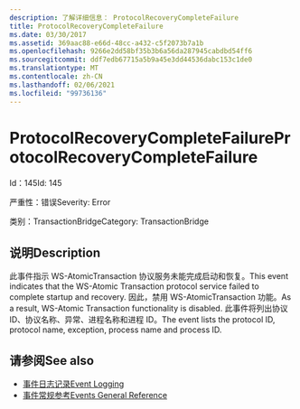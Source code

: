 ```yaml
---
description: 了解详细信息： ProtocolRecoveryCompleteFailure
title: ProtocolRecoveryCompleteFailure
ms.date: 03/30/2017
ms.assetid: 369aac88-e66d-48cc-a432-c5f2073b7a1b
ms.openlocfilehash: 9266e2dd58bf35b3b6a56da287945cabdbd54ff6
ms.sourcegitcommit: ddf7edb67715a5b9a45e3dd44536dabc153c1de0
ms.translationtype: MT
ms.contentlocale: zh-CN
ms.lasthandoff: 02/06/2021
ms.locfileid: "99736136"
---
```

# <a name="protocolrecoverycompletefailure"></a><span data-ttu-id="6c8db-103">ProtocolRecoveryCompleteFailure</span><span class="sxs-lookup"><span data-stu-id="6c8db-103">ProtocolRecoveryCompleteFailure</span></span>

<span data-ttu-id="6c8db-104">Id：145</span><span class="sxs-lookup"><span data-stu-id="6c8db-104">Id: 145</span></span>  
  
 <span data-ttu-id="6c8db-105">严重性：错误</span><span class="sxs-lookup"><span data-stu-id="6c8db-105">Severity: Error</span></span>  
  
 <span data-ttu-id="6c8db-106">类别：TransactionBridge</span><span class="sxs-lookup"><span data-stu-id="6c8db-106">Category: TransactionBridge</span></span>  
  
## <a name="description"></a><span data-ttu-id="6c8db-107">说明</span><span class="sxs-lookup"><span data-stu-id="6c8db-107">Description</span></span>  

 <span data-ttu-id="6c8db-108">此事件指示 WS-AtomicTransaction 协议服务未能完成启动和恢复。</span><span class="sxs-lookup"><span data-stu-id="6c8db-108">This event indicates that the WS-Atomic Transaction protocol service failed to complete startup and recovery.</span></span> <span data-ttu-id="6c8db-109">因此，禁用 WS-AtomicTransaction 功能。</span><span class="sxs-lookup"><span data-stu-id="6c8db-109">As a result, WS-Atomic Transaction functionality is disabled.</span></span> <span data-ttu-id="6c8db-110">此事件将列出协议 ID、协议名称、异常、进程名称和进程 ID。</span><span class="sxs-lookup"><span data-stu-id="6c8db-110">The event lists the protocol ID, protocol name, exception, process name and process ID.</span></span>  
  
## <a name="see-also"></a><span data-ttu-id="6c8db-111">请参阅</span><span class="sxs-lookup"><span data-stu-id="6c8db-111">See also</span></span>

- [<span data-ttu-id="6c8db-112">事件日志记录</span><span class="sxs-lookup"><span data-stu-id="6c8db-112">Event Logging</span></span>](index.md)
- [<span data-ttu-id="6c8db-113">事件常规参考</span><span class="sxs-lookup"><span data-stu-id="6c8db-113">Events General Reference</span></span>](events-general-reference.md)

